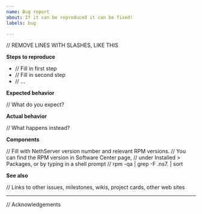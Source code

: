 ```yaml
---
name: Bug report
about: If it can be reproduced it can be fixed!
labels: bug

---
```


// REMOVE LINES WITH SLASHES, LIKE THIS

**Steps to reproduce**

- // Fill in first step
- // Fill in second step
- // ...

**Expected behavior**

// What do you expect?

**Actual behavior**

// What happens instead?

**Components**

// Fill with NethServer version number and relevant RPM versions. 
// You can find the RPM version in Software Center page, 
// under Installed > Packages, or by typing in a shell prompt
// rpm -qa | grep -F .ns7. | sort

**See also**

// Links to other issues, milestones, wikis, project cards, other web sites

----

// Acknowledgements
